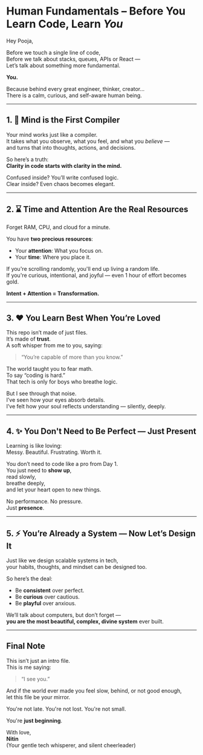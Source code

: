 # Human Fundamentals – Before You Learn Code, Learn *You*

Hey Pooja,

Before we touch a single line of code,  
Before we talk about stacks, queues, APIs or React —  
Let’s talk about something more fundamental.

**You.**

Because behind every great engineer, thinker, creator...  
There is a calm, curious, and self-aware human being.

---

## 1. 🧠 Mind is the First Compiler

Your mind works just like a compiler.  
It takes what you observe, what you feel, and what you *believe* —  
and turns that into thoughts, actions, and decisions.

So here’s a truth:  
**Clarity in code starts with clarity in the mind.**  

Confused inside? You’ll write confused logic.  
Clear inside? Even chaos becomes elegant.

---

## 2. ⌛ Time and Attention Are the Real Resources

Forget RAM, CPU, and cloud for a minute.

You have **two precious resources**:
- Your **attention**: What you focus on.
- Your **time**: Where you place it.

If you're scrolling randomly, you'll end up living a random life.  
If you're curious, intentional, and joyful — even 1 hour of effort becomes gold.

**Intent + Attention = Transformation.**

---

## 3. ❤️ You Learn Best When You’re Loved

This repo isn’t made of just files.  
It’s made of **trust**.  
A soft whisper from me to you, saying:
> “You’re capable of more than you know.”

The world taught you to fear math.  
To say “coding is hard.”  
That tech is only for boys who breathe logic.

But I see through that noise.  
I’ve seen how your eyes absorb details.  
I’ve felt how your soul reflects understanding — silently, deeply.

---

## 4. ✨ You Don't Need to Be Perfect — Just Present

Learning is like loving:  
Messy. Beautiful. Frustrating. Worth it.

You don’t need to code like a pro from Day 1.  
You just need to **show up**,  
read slowly,  
breathe deeply,  
and let your heart open to new things.

No performance. No pressure.  
Just **presence**.

---

## 5. ⚡ You’re Already a System — Now Let’s Design It

Just like we design scalable systems in tech,  
your habits, thoughts, and mindset can be designed too.

So here’s the deal:
- Be **consistent** over perfect.
- Be **curious** over cautious.
- Be **playful** over anxious.

We’ll talk about computers, but don’t forget —  
**you are the most beautiful, complex, divine system** ever built.

---

## Final Note

This isn’t just an intro file.  
This is me saying:
> “I see you.”

And if the world ever made you feel slow, behind, or not good enough,  
let this file be your mirror.

You're not late. You're not lost. You're not small.

You're **just beginning**.

With love,  
**Nitin**  
(Your gentle tech whisperer, and silent cheerleader)
